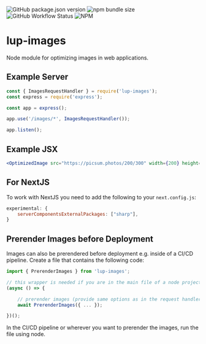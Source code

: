 ![GitHub package.json version](https://img.shields.io/github/package-json/v/LupCode/node-lup-images)
![npm bundle size](https://img.shields.io/bundlephobia/min/lup-images)
![GitHub Workflow Status](https://img.shields.io/github/workflow/status/LupCode/node-lup-images/On%20Push)
![NPM](https://img.shields.io/npm/l/lup-images)

# lup-images
Node module for optimizing images in web applications.

## Example Server
```javascript
const { ImagesRequestHandler } = require('lup-images');
const express = require('express');

const app = express();

app.use('/images/*', ImagesRequestHandler());

app.listen();
```

## Example JSX
```jsx
<OptimizedImage src="https://picsum.photos/200/300" width={200} height={300} />
```

## For NextJS
To work with NextJS you need to add the following to your `next.config.js`:
```javascript
experimental: {
    serverComponentsExternalPackages: ["sharp"],
}
```


## Prerender Images before Deployment
Images can also be prerendered before deployment e.g. inside of a CI/CD pipeline.
Create a file that contains the following code:
```typescript
import { PrerenderImages } from 'lup-images';

// this wrapper is needed if you are in the main file of a node project
(async () => {

    // prerender images (provide same options as in the request handler)
    await PrerenderImages({ ... });

})();
````
In the CI/CD pipeline or wherever you want to prerender the images, run the file using node.